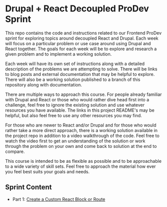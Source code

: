 # Drupal + React Decoupled ProDev Sprint 

This repo contains the code and instructions related to our Frontend ProDev sprint for exploring topics around decoupled React and Drupal. Each week will focus on a particular problem or use case around using Drupal and React together. The goals for each week will be to explore and research a given problem and to implement a working solution. 

Each week will have its own set of instructions along with a detailed description of the problems we are attempting to solve. There will be links to blog posts and external documentation that may be helpful to explore. There will also be a working solution published to a branch of this repository along with documentation. 

There are multiple ways to approach this course. For people already familiar with Drupal and React or those who would rather dive head first into a challenge, feel free to ignore the existing solution and use whatever resources you have available. The links in this project README's may be helpful, but also feel free to use any other resources you may find.

For those who are newer to React and/or Drupal and for those who would rather take a more direct approach, there is a working solution available in the project repo in addition to a video walkthrough of the code. Feel free to watch the video first to get an understanding of the solution or work through the problem on your own and come back to solution at the end to compare.

This course is intended to be as flexible as possible and to be approachable to a wide variety of skill sets. Feel free to approach the material how ever you feel best suits your goals and needs. 

## Sprint Content

- Part 1: [Create a Custom React Block or Route](documentation/content/1-create-custom-react-block.md)
